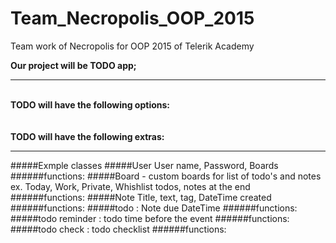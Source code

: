 # Team_Necropolis_OOP_2015
Team work of Necropolis for OOP 2015 of Telerik Academy

<b>Our project will be TODO app;</b><hr>
<br>
<b>TODO will have the following options:</b><br>
<br>
<br>
<b>TODO will have the following extras:</b>

* * *

#####Exmple classes
#####User
User name, Password, Boards
######functions:
#####Board - custom boards for list of todo's and notes ex. Today, Work, Private, Whishlist
todos, notes at the end
######functions:
#####Note
Title, text, tag, DateTime created
######functions:
#####todo : Note 
due DateTime
######functions:
#####todo reminder : todo 
time  before the event
######functions:
#####todo check : todo
checklist
######functions:
